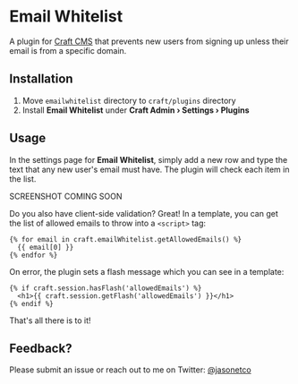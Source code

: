 # Email Whitelist

A plugin for [Craft CMS](https://craftcms.com/) that prevents new users from signing up unless their email is from a specific domain.

## Installation

1. Move `emailwhitelist` directory to `craft/plugins` directory
2. Install **Email Whitelist** under **Craft Admin &rsaquo; Settings &rsaquo; Plugins**

## Usage

In the settings page for **Email Whitelist**, simply add a new row and type the text that any new user's email must have. The plugin will check each item in the list.

SCREENSHOT COMING SOON

Do you also have client-side validation? Great! In a template, you can get the list of allowed emails to throw into a `<script>` tag:
```
{% for email in craft.emailWhitelist.getAllowedEmails() %}
  {{ email[0] }}
{% endfor %}
```

On error, the plugin sets a flash message which you can see in a template:
```
{% if craft.session.hasFlash('allowedEmails') %}
  <h1>{{ craft.session.getFlash('allowedEmails') }}</h1>
{% endif %}
```

That's all there is to it!

## Feedback?

Please submit an issue or reach out to me on Twitter: [@jasonetco](https://twitter.com/jasonetco)